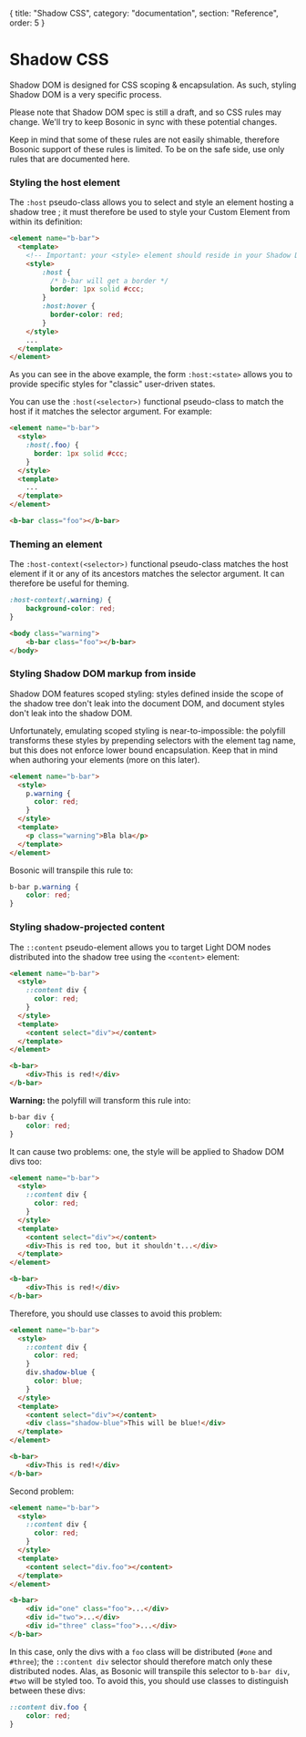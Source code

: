 {
  title: "Shadow CSS",
  category: "documentation",
  section: "Reference",
  order: 5
}

# Shadow CSS

Shadow DOM is designed for CSS scoping & encapsulation. As such, styling Shadow DOM is a very specific process.

Please note that Shadow DOM spec is still a draft, and so CSS rules may change. We'll try to keep Bosonic in sync with these potential changes.

Keep in mind that some of these rules are not easily shimable, therefore Bosonic support of these rules is limited. To be on the safe side, use only rules that are documented here.

### Styling the host element

The `:host` pseudo-class allows you to select and style an element hosting a shadow tree ; it must therefore be used to style your Custom Element from within its definition:

``` html
<element name="b-bar">
  <template>
    <!-- Important: your <style> element should reside in your Shadow DOM template -->
    <style>
        :host {
          /* b-bar will get a border */
          border: 1px solid #ccc;
        }
        :host:hover {
          border-color: red;
        }
    </style>
    ...
  </template>
</element>
```

As you can see in the above example, the form `:host:<state>` allows you to provide specific styles for "classic" user-driven states.

You can use the `:host(<selector>)` functional pseudo-class to match the host if it matches the selector argument. For example:

``` html
<element name="b-bar">
  <style>
    :host(.foo) {
      border: 1px solid #ccc;
    }
  </style>
  <template>
    ...
  </template>
</element>
```
``` html
<b-bar class="foo"></b-bar>
```

### Theming an element

The `:host-context(<selector>)` functional pseudo-class matches the host element if it or any of its ancestors matches the selector argument. It can therefore be useful for theming.

``` css
:host-context(.warning) {
    background-color: red;
}
```
``` html
<body class="warning">
    <b-bar class="foo"></b-bar>
</body>
```

### Styling Shadow DOM markup from inside

Shadow DOM features scoped styling: styles defined inside the scope of the shadow tree don't leak into the document DOM, and document styles don't leak into the shadow DOM. 

Unfortunately, emulating scoped styling is near-to-impossible: the polyfill transforms these styles by prepending selectors with the element tag name, but this does not enforce lower bound encapsulation. Keep that in mind when authoring your elements (more on this later).

``` html
<element name="b-bar">
  <style>
    p.warning {
      color: red;
    }
  </style>
  <template>
    <p class="warning">Bla bla</p>
  </template>
</element>
```

Bosonic will transpile this rule to:
``` css
b-bar p.warning {
    color: red;
}
```

### Styling shadow-projected content

The `::content` pseudo-element allows you to target Light DOM nodes distributed into the shadow tree using the `<content>` element:

``` html
<element name="b-bar">
  <style>
    ::content div {
      color: red;
    }
  </style>
  <template>
    <content select="div"></content>
  </template>
</element>
```
``` html
<b-bar>
    <div>This is red!</div>
</b-bar>
```

__Warning:__ the polyfill will transform this rule into:
``` css
b-bar div {
    color: red;
}
```
It can cause two problems: one, the style will be applied to Shadow DOM divs too:

``` html
<element name="b-bar">
  <style>
    ::content div {
      color: red;
    }
  </style>
  <template>
    <content select="div"></content>
    <div>This is red too, but it shouldn't...</div>
  </template>
</element>
```
``` html
<b-bar>
    <div>This is red!</div>
</b-bar>
```

Therefore, you should use classes to avoid this problem:
``` html
<element name="b-bar">
  <style>
    ::content div {
      color: red;
    }
    div.shadow-blue {
      color: blue;
    }
  </style>
  <template>
    <content select="div"></content>
    <div class="shadow-blue">This will be blue!</div>
  </template>
</element>
```
``` html
<b-bar>
    <div>This is red!</div>
</b-bar>
```

Second problem: 
``` html
<element name="b-bar">
  <style>
    ::content div {
      color: red;
    }
  </style>
  <template>
    <content select="div.foo"></content>
  </template>
</element>
```
``` html
<b-bar>
    <div id="one" class="foo">...</div>
    <div id="two">...</div>
    <div id="three" class="foo">...</div>
</b-bar>
```
In this case, only the divs with a `foo` class will be distributed (`#one` and `#three`); the `::content div` selector should therefore match only these distributed nodes. Alas, as Bosonic will transpile this selector to `b-bar div`, `#two` will be styled too. To avoid this, you should use classes to distinguish between these divs:
``` css
::content div.foo {
    color: red;
}
```
